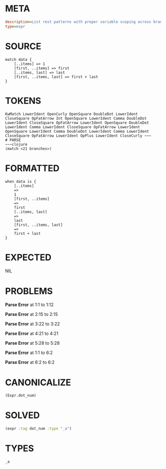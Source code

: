 # META
~~~ini
description=List rest patterns with proper variable scoping across branches
type=expr
~~~
# SOURCE
~~~roc
match data {
    [..items] => 1
    [first, ..items] => first
    [..items, last] => last
    [first, ..items, last] => first + last
}
~~~
# TOKENS
~~~text
KwMatch LowerIdent OpenCurly OpenSquare DoubleDot LowerIdent CloseSquare OpFatArrow Int OpenSquare LowerIdent Comma DoubleDot LowerIdent CloseSquare OpFatArrow LowerIdent OpenSquare DoubleDot LowerIdent Comma LowerIdent CloseSquare OpFatArrow LowerIdent OpenSquare LowerIdent Comma DoubleDot LowerIdent Comma LowerIdent CloseSquare OpFatArrow LowerIdent OpPlus LowerIdent CloseCurly ~~~
# PARSE
~~~clojure
(match <21 branches>)
~~~
# FORMATTED
~~~roc
when data is {
	[..items]
	=>
	1
	[first, ..items]
	=>
	first
	[..items, last]
	=>
	last
	[first, ..items, last]
	=>
	first + last
}
~~~
# EXPECTED
NIL
# PROBLEMS
**Parse Error**
at 1:1 to 1:12

**Parse Error**
at 2:15 to 2:15

**Parse Error**
at 3:22 to 3:22

**Parse Error**
at 4:21 to 4:21

**Parse Error**
at 5:28 to 5:28

**Parse Error**
at 1:1 to 6:2

**Parse Error**
at 6:2 to 6:2

# CANONICALIZE
~~~clojure
(Expr.dot_num)
~~~
# SOLVED
~~~clojure
(expr :tag dot_num :type "_a")
~~~
# TYPES
~~~roc
_a
~~~

